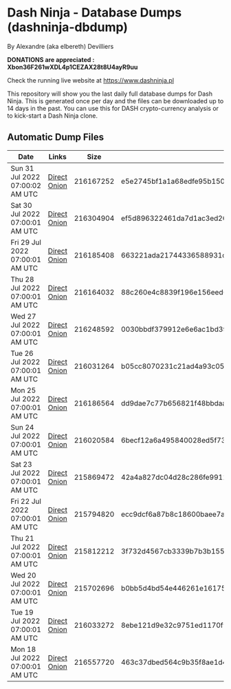 # Dash Ninja - Database Dumps (dashninja-dbdump)
By Alexandre (aka elbereth) Devilliers

**DONATIONS are appreciated : Xbon36F261wXDL4p1CEZAX28t8U4ayR9uu**

Check the running live website at https://www.dashninja.pl

This repository will show you the last daily full database dumps for Dash Ninja. This is generated once per day and the files can be downloaded up to 14 days in the past.
You can use this for DASH crypto-currency analysis or to kick-start a Dash Ninja clone.


## Automatic Dump Files
| Date | Links | Size | SHA256 |
|--|--|--|--|
| Sun 31 Jul 2022 07:00:02 AM UTC | [Direct](https://oshi.at/VXeD) [Onion](http://5ety7tpkim5me6eszuwcje7bmy25pbtrjtue7zkqqgziljwqy3rrikqd.onion/VXeD) | 216167252 | e5e2745bf1a1a68edfe95b1506d3b2b816b13aaa49f3ab8e1bf42067fad546ee | 
| Sat 30 Jul 2022 07:00:01 AM UTC | [Direct](https://oshi.at/eMcn) [Onion](http://5ety7tpkim5me6eszuwcje7bmy25pbtrjtue7zkqqgziljwqy3rrikqd.onion/eMcn) | 216304904 | ef5d896322461da7d1ac3ed260511ca2a26d9069679511635281d0d5e2a2c6b9 | 
| Fri 29 Jul 2022 07:00:01 AM UTC | [Direct](https://oshi.at/AiHU) [Onion](http://5ety7tpkim5me6eszuwcje7bmy25pbtrjtue7zkqqgziljwqy3rrikqd.onion/AiHU) | 216185408 | 663221ada21744336588931ce3bb057d792a98bb49a9088c22d03983307160c0 | 
| Thu 28 Jul 2022 07:00:01 AM UTC | [Direct](https://oshi.at/MRyD) [Onion](http://5ety7tpkim5me6eszuwcje7bmy25pbtrjtue7zkqqgziljwqy3rrikqd.onion/MRyD) | 216164032 | 88c260e4c8839f196e156eed664598d4451a6b6a95d7239b56f24fdb9e43bdf3 | 
| Wed 27 Jul 2022 07:00:01 AM UTC | [Direct](https://oshi.at/ySmS) [Onion](http://5ety7tpkim5me6eszuwcje7bmy25pbtrjtue7zkqqgziljwqy3rrikqd.onion/ySmS) | 216248592 | 0030bbdf379912e6e6ac1bd3959f264ee84fcbbd082f6291bf795350ae0974e4 | 
| Tue 26 Jul 2022 07:00:01 AM UTC | [Direct](https://oshi.at/Aoxm) [Onion](http://5ety7tpkim5me6eszuwcje7bmy25pbtrjtue7zkqqgziljwqy3rrikqd.onion/Aoxm) | 216031264 | b05cc8070231c21ad4a93c054fed0bb9ba63337a04c333b2610412179860b1e1 | 
| Mon 25 Jul 2022 07:00:01 AM UTC | [Direct](https://oshi.at/zZcK) [Onion](http://5ety7tpkim5me6eszuwcje7bmy25pbtrjtue7zkqqgziljwqy3rrikqd.onion/zZcK) | 216186564 | dd9dae7c77b656821f48bbdaaaf4483b9820c25c1052a9ec4641571e2d32db03 | 
| Sun 24 Jul 2022 07:00:01 AM UTC | [Direct](https://oshi.at/CHMS) [Onion](http://5ety7tpkim5me6eszuwcje7bmy25pbtrjtue7zkqqgziljwqy3rrikqd.onion/CHMS) | 216020584 | 6becf12a6a495840028ed5f7352a1fddc87005f36d9ff8589fead82759721447 | 
| Sat 23 Jul 2022 07:00:01 AM UTC | [Direct](https://oshi.at/xtqb) [Onion](http://5ety7tpkim5me6eszuwcje7bmy25pbtrjtue7zkqqgziljwqy3rrikqd.onion/xtqb) | 215869472 | 42a4a827dc04d28c286fe9911cd98828a7509db1f5a3502a244b981035eb8917 | 
| Fri 22 Jul 2022 07:00:01 AM UTC | [Direct](https://oshi.at/dnsa) [Onion](http://5ety7tpkim5me6eszuwcje7bmy25pbtrjtue7zkqqgziljwqy3rrikqd.onion/dnsa) | 215794820 | ecc9dcf6a87b8c18600baee7a17c6853f643629d246d1ab6de2cee274cc74ff9 | 
| Thu 21 Jul 2022 07:00:01 AM UTC | [Direct](https://oshi.at/mJRu) [Onion](http://5ety7tpkim5me6eszuwcje7bmy25pbtrjtue7zkqqgziljwqy3rrikqd.onion/mJRu) | 215812212 | 3f732d4567cb3339b7b3b1551b57487e1c785d19a421eb67dced1ba9830b10d3 | 
| Wed 20 Jul 2022 07:00:01 AM UTC | [Direct](https://oshi.at/JPvy) [Onion](http://5ety7tpkim5me6eszuwcje7bmy25pbtrjtue7zkqqgziljwqy3rrikqd.onion/JPvy) | 215702696 | b0bb5d4bd54e446261e161759bc79c4f54f001283207e9cc63ebab498f947d64 | 
| Tue 19 Jul 2022 07:00:01 AM UTC | [Direct](https://oshi.at/nKyk) [Onion](http://5ety7tpkim5me6eszuwcje7bmy25pbtrjtue7zkqqgziljwqy3rrikqd.onion/nKyk) | 216033272 | 8ebe121d9e32c9751ed1170f90094603c23a7cc59dfbeef8129c5bf37de0ee8a | 
| Mon 18 Jul 2022 07:00:01 AM UTC | [Direct](https://oshi.at/SBsh) [Onion](http://5ety7tpkim5me6eszuwcje7bmy25pbtrjtue7zkqqgziljwqy3rrikqd.onion/SBsh) | 216557720 | 463c37dbed564c9b35f8ae1d4796c2e9666b5aae300e053dab2159bfc4ad8e5c | 
